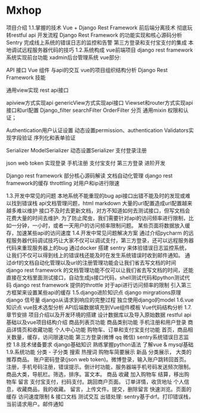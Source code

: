 # Mxhop
项目介绍
1.1.掌握的技术
Vue + Django Rest Framework 前后端分离技术
彻底玩转restful api 开发流程
Django Rest Framework 的功能实现和核心源码分析
Sentry 完成线上系统的错误日志的监控和告警
第三方登录和支付宝支付的集成
本地调试远程服务器代码的技巧
1.2.系统构成
vue前端项目
django rest framework 系统实现前台功能
xadmin后台管理系统
vue部分:

API 接口
Vue 组件 与api的交互
vue的项目组织结构分析
Django Rest Framework 技能

通用view实现 rest api接口

apiview方式实现api
genericView方式实现api接口
Viewset和router方式实现api接口和url配置
Django_filter searchFilter OrderFilter 分页
通用mixin
权限和认证；

Authentication用户认证设置
动态设置permission、authentication
Validators实现字段验证
序列化和表单验证

Serializer
ModelSerializer
动态设置Serializer
支付登录注册

json web token 实现登录
手机注册
支付宝支付
第三方登录
进阶开发

Django rest framework 部分核心源码解读
文档自动化管理
django rest framework的缓存
throttling 对用户和ip进行限速
 

1.3.开发中常见的问题
本地系统不能重现的bug
api接口出错不能及时的发现或难以找到错误栈
api文档管理问题，html markdown
大量的url配置造成url配置越来越多难以维护
接口不及时去更新文档，对方不知道如何去测试接口，但写文档会花费大量的时间去维护.
为了防止爬虫，我们需要针对api的访问频率进行限制，比如一分钟，一小时，或者一天用户的访问频率限制问题。
某些页面将数据放入缓存，加速某些api的访问速度
1.4.开发中常见问题解决方案
通过介绍pycharm 的远程服务器代码调试技巧让大家不仅可以调试支付，第三方登录，还可以远程服务器代码来重现服务器上的bug
通过docker 搭建 sentry 来体验错误日志监控系统，让我们不仅可以得到线上的错误栈还能及时在发生系统错误时收到邮件通知。
通过drf的文档自动化管理以及url的注册管理功能会让我们省去写文档的时间
django rest framework 的文档管理功能不仅可以让我们省去写文档的时间，还能直接在文档里面测试接口，自动生成js接口代码，shell测试代码和python测试代码
django rest framework 提供的throttle 对于api进行访问频率的限制
引入第三方框架来设置某些api的缓存
1.5.django进阶知识点
django mirgrations原理
django 信号量
django从请求到响应的完整过程
独立使用django的model
1.6.vue知识点
vue技术选型分析
API后端数据填充到Vue组件模板
Vue代码结构分析
1.7.章节安排
项目介绍以及开发环境的搭建
设计数据库以及导入原始数据
restful api基础以及vue项目结构介绍
商品列表页功能
商品类别功能
手机注册和用户登录
商品详情页和收藏功能
个人中心功能
购物车、订单和支付宝支付功能
首页，商品相关数量，缓存，访问限速功能
第三方登录(微博 qq 微信)
sentry系统错误日志监控
1.8.技术储备要求
django基础知识
熟练掌握python语法
了解vue & mysql基础
1.9.系统功能
分类 - 子分类 搜索 热搜词 购物车简要展示
新品 分类展示， 大类的推荐商品。
账户密码登录(json web token)。微博登录，输入账户跳转回首页。
注册，手机号码注册，错误提示。倒计时功能，服务器端手机号码发送频次限制。
商品大类，导航栏。筛选，排序。富文本。
商品 收藏 加入购物车 结算，移出购物车
留言 支付宝支付，扫码支付。跳回商户页面。
订单详情，收货地址
个人信息，收藏商品，我的收藏。
留言，上传文件。提交，删除留言
快速浏览。页面的缓存
访问速度限制 & 接口文档 测试交互
出错处理: sentry基于drf。打印错误栈，当前请求用户。邮件通知
 
